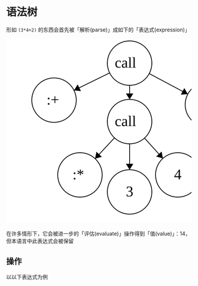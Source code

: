 # 语法树
形如 `(3*4+2)` 的东西会首先被「解析(parse)」成如下的「表达式(expression)」

![](/assets/svg/syntaxtree-1.svg)

在许多情形下，它会被进一步的「评估(evaluate)」操作得到「值(value)」：14，但本语言中此表达式会被保留

## 操作
以以下表达式为例
